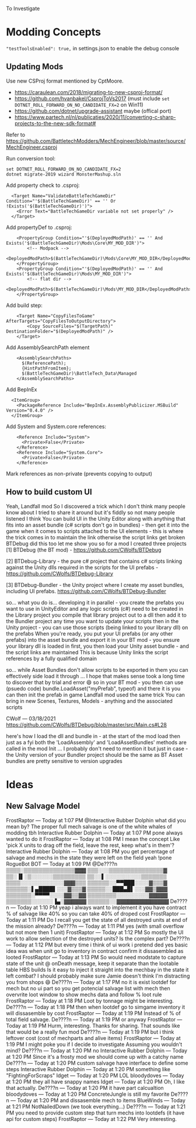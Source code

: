 To Investigate

# Modding Concepts

```"testToolsEnabled": true,``` in settings.json to enable the debug console

## Updating Mods

Use new CSProj format mentioned by CptMoore.

- https://caraulean.com/2018/migrating-to-new-csproj-format/
- https://github.com/hvanbakel/CsprojToVs2017 (must include `set DOTNET_ROLL_FORWARD_ON_NO_CANDIDATE_FX=2` on Win11)
- https://github.com/dotnet/upgrade-assistant maybe (offical port)
- https://www.partech.nl/nl/publicaties/2020/11/converting-c-sharp-projects-to-the-new-sdk-format#

Refer to https://github.com/BattletechModders/MechEngineer/blob/master/source/MechEngineer.csproj
	
Run conversion tool:
```
set DOTNET_ROLL_FORWARD_ON_NO_CANDIDATE_FX=2
dotnet migrate-2019 wizard MonsterMashup.sln
```

Add property check to .csproj:
```
  <Target Name="ValidateBattleTechGameDir" Condition="'$(BattleTechGameDir)' == '' Or !Exists('$(BattleTechGameDir)')">
    <Error Text="BattleTechGameDir variable not set properly" />
  </Target>  
```

Add propertyDef to .csproj:  
```
	<PropertyGroup Condition="'$(DeployedModPath)' == '' And Exists('$(BattleTechGameDir)\Mods\Core\MY_MOD_DIR')">
		<!-- Modpack -->
		<DeployedModPath>$(BattleTechGameDir)\Mods\Core\MY_MOD_DIR</DeployedModPath>
	</PropertyGroup>
	<PropertyGroup Condition="'$(DeployedModPath)' == '' And Exists('$(BattleTechGameDir)\Mods\MY_MOD_DIR')">
		<!-- flat dir -->
		<DeployedModPath>$(BattleTechGameDir)\Mods\MY_MOD_DIR</DeployedModPath>
	</PropertyGroup>
```


Add build step:
```
	<Target Name="CopyFilesToGame" AfterTargets="CopyFilesToOutputDirectory">
		<Copy SourceFiles="$(TargetPath)" DestinationFolder="$(DeployedModPath)" />
	</Target>
```


Add AssemblySearchPath element
```
    <AssemblySearchPaths>
      $(ReferencePath);
      {HintPathFromItem};
      $(BattleTechGameDir)\BattleTech_Data\Managed
    </AssemblySearchPaths>
```

Add BepInEx
```
  <ItemGroup>
    <PackageReference Include="BepInEx.AssemblyPublicizer.MSBuild" Version="0.4.0" />
  </ItemGroup>
```


Add System and System.core references:
```
    <Reference Include="System">
      <Private>False</Private>
    </Reference>	
    <Reference Include="System.Core">
      <Private>False</Private>
    </Reference>
```

Mark references as non-private (prevents copying to output)

## How to build custom UI

Yeah, Landfall mod
So I discovered a trick which I don't think many people know about
I tried to share it around but it's fiddly so not many people listened I think
You can build UI in the Unity Editor along with anything that fits into an asset bundle (c# scripts don't go in bundles) - then get it into the game
when it comes to scripts attached to the UI elements - this is where the trick comes in to maintain the link
otherwise the script links get broken
BTDebug did this too
let me show you
so for a mod I created three projects
[1] BTDebug (the BT mod) - https://github.com/CWolfs/BTDebug

[2] BTDebug-Library - the pure c# project that contains c# scripts linking against the Unity dlls required in the scripts for the UI prefabs - https://github.com/CWolfs/BTDebug-Library

[3] BTDebug-Bundler - the Unity project where I create my asset bundles, including UI prefabs. https://github.com/CWolfs/BTDebug-Bundler


so...
what you do is... developing it in parallel - you create the prefabs you want to use in UnityEditor and any logic scripts (c#) need to be created in the Library project
you compile that library project out to a dll then add it to the Bundler project any time you want to update your scripts
then in the Unity project - you can use those scripts (being linked to your library dll) on the prefabs
When you're ready, you put your UI prefabs (or any other prefabs) into the asset bundle and export it
in your BT mod - you ensure your library dll is loaded in first, you then load your Unity asset bundle - and the script links are maintained
This is because Unity links the script references by a fully qualified domain

so... while Asset Bundles don't allow scripts to be exported in them
you can effectively side load it through
... I hope that makes sense
took a long time to discover that by trial and error :smile:
so in your BT mod - you then can use (psuedo code) bundle.LoadAsset("myPrefab", typeof<GameObject>) and there it is
you can then init the prefab in game
Landfall mod used the same trick
You can bring in new Scenes, Textures, Models - anything
and the associated scripts


CWolf — 03/18/2021
https://github.com/CWolfs/BTDebug/blob/master/src/Main.cs#L28

here's how I load the dll and bundle in - at the start of the mod load then
just as a fyi
both the 'LoadAssembly' and 'LoadAssetBundles' methods are called in the mod Init
...
I probably don't need to mention it but just in case - the Unity version of your Bundler project should be the same as BT
Asset bundles are pretty sensitive to version upgrades



# Ideas

## New Salvage Model
FrostRaptor — Today at 1:07 PM
@Interactive Rubber Dolphin what did you mean by?
The proper full mech salvage is one of the white whales of modding tbh
Interactive Rubber Dolphin — Today at 1:07 PM
pone always wanted to do it
FrostRaptor — Today at 1:08 PM
I mean the concept
Like 'pick X units to drag off the field, leave the rest, keep what's in them'?
Interactive Rubber Dolphin — Today at 1:08 PM
you get percentage of salvage and mechs in the state they were left on the field
yeah
!pone
RogueBot
BOT
 — Today at 1:09 PM
@De????n
▒▒▒▒░▒▒▒▒▒▒▒▒▒▒▒▒▒▒▓▓▓
▒▒▒░░░▒▒▒▒▒▒▒▒▒▒▒▒▒▒▒▓
▒▒░▐▌░▒░░░░░░▒▒▒▒▒▒▒▒▒
▒▒░░▌░░░░░░░░░░▒▒▒▒▒▒▒
▒▒▒▒░░░░░░░░░░░░▓▓▓▒▒▒
▒▒▒▒▒▒░░▀▀███░░░░▓▒▒▒▓
▒▒▒▒▒▒░▌▄████▌░░░▓▒▒▒▓
▒▒▒▒▒░░███▄█▌░░░▓▓▒▓▓▓
▒▒▒▒▒▒▒░▀▀▀▀░░░░▓▓▒▒▓▓
▒▒▒▒▒▒▒▒░░░░░░░░░▓▓▓▓▓
▒▒▒▒▒▒▒░░░░░░▐▄░▓▓▓▓▓▓
▒▒▒▒▒▒░░▓▓▓▓▓▓▓▓▓▓▓▓▓▓
De????n — Today at 1:10 PM
yeap
i always want to implement it
you have contract % of salvage
like 40%
so you can take 40% of droped cost
FrostRaptor — Today at 1:11 PM
Do I recall you get the state of all destroyed units at end of the mission already?
De????n — Today at 1:11 PM
yes
(with small overflow but not more then 1 unit)
FrostRaptor — Today at 1:12 PM
So mostly the UI work to allow selection of the destroyed units?
Is the complex part?
De????n — Today at 1:12 PM
but every time i think of ui work
i pretend ded
yes
basic idea was when unit go to inventory
in contract confirm
it dissasembled as looted
FrostRaptor — Today at 1:13 PM
So would need modstate to capture state of the unit @ onDeath message, keep it separate than the lootable table HBS builds
Is it easy to inject it straight into the mechbay in the state it left combat?
I should probably make sure Jamie doesn't think I'm distracting you from shops :smile:
De????n — Today at 1:17 PM
no
it is exist lootdef
for mech
but no ui part
so you get potencial salvage list with mech
then overvrite loot window to show mechs data
and follow % loot rule
FrostRaptor — Today at 1:18 PM
Loot by tonnage might be interesting.
De????n — Today at 1:18 PM
then when lootdef go to simgame inventory it will dissasemble
by cost
FrostRaptor — Today at 1:19 PM
Instead of % of total field salvage.
De????n — Today at 1:19 PM
or anyway
FrostRaptor — Today at 1:19 PM
Hurm, interesting. Thanks for sharing.
That sounds like that would be a really fun mod
De????n — Today at 1:19 PM
but i think leftover cost (cost of mechparts and alive items)
FrostRaptor — Today at 1:19 PM
I might poke you if I decide to investigate
Assuming you wouldn't mind?
De????n — Today at 1:20 PM
no
Interactive Rubber Dolphin — Today at 1:20 PM
Since it's a frosty mod we should come up with a catchy name
De????n — Today at 1:20 PM
custom salvage have interface to define some steps
Interactive Rubber Dolphin — Today at 1:20 PM
something like "FightingForScraps"
Idget — Today at 1:20 PM
LOL
bloodydoves — Today at 1:20 PM
they all have snappy names
Idget — Today at 1:20 PM
Oh, I like that actually.
De????n — Today at 1:20 PM
it have part calcualtion
bloodydoves — Today at 1:20 PM
ConcreteJungle is still my favorite
De????n — Today at 1:20 PM
and dissasemble mech to items
BlueWinds — Today at 1:21 PM
NotNailedDown
(we took everything...)
De????n — Today at 1:21 PM
you need to provide custom step that turn mechs into lootdefs
(it have api for custom steps)
FrostRaptor — Today at 1:22 PM
Very interesting.

  

